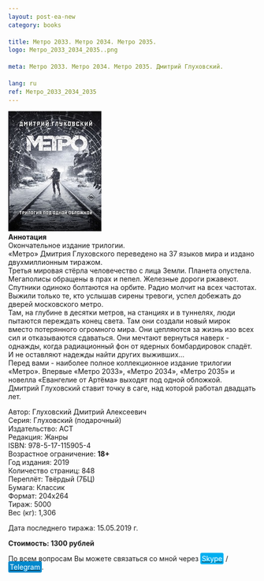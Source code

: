 ```yaml
---
layout: post-ea-new
category: books

title: Метро 2033. Метро 2034. Метро 2035.
logo: Метро_2033_2034_2035..png

meta: Метро 2033. Метро 2034. Метро 2035. Дмитрий Глуховский.

lang: ru
ref: Метро_2033_2034_2035
---
```


<a data-fancybox="gallery" href="/img/books/Метро_2033_2034_2035..png"><img src="/img/books/Метро_2033_2034_2035..png" alt=""></a>  
**Аннотация**  
Окончательное издание трилогии.  
«Метро» Дмитрия Глуховского переведено на 37 языков мира и издано двухмиллионным тиражом.  
Третья мировая стёрла человечество с лица Земли. Планета опустела. Мегаполисы обращены в прах и пепел. Железные дороги ржавеют. Спутники одиноко болтаются на орбите. Радио молчит на всех частотах. Выжили только те, кто услышав сирены тревоги, успел добежать до дверей московского метро.  
Там, на глубине в десятки метров, на станциях и в туннелях, люди пытаются переждать конец света. Там они создали новый мирок вместо потерянного огромного мира. Они цепляются за жизнь изо всех сил и отказываются сдаваться. Они мечтают вернуться наверх - однажды, когда радиационный фон от ядерных бомбардировок спадёт. И не оставляют надежды найти других выживших...  
Перед вами - наиболее полное коллекционное издание трилогии «Метро». Впервые «Метро 2033», «Метро 2034», «Метро 2035» и новелла «Евангелие от Артёма» выходят под одной обложкой.  
Дмитрий Глуховский ставит точку в саге, над которой работал двадцать лет.

Автор: Глуховский Дмитрий Алексеевич  
Серия: Глуховский (подарочный)  
Издательство: АСТ  
Редакция: Жанры  
ISBN: 978-5-17-115905-4  
Возрастное ограничение: **18+**  
Год издания: 2019  
Количество страниц: 848  
Переплёт: Твёрдый  (7БЦ)  
Бумага: Классик  
Формат: 204х264  
Тираж: 5000  
Вес (кг): 1,306

Дата последнего тиража:	15.05.2019 г.

**Стоимость: 1300 рублей**

По всем вопросам Вы можете связаться со мной через <a href="skype:chutkoy89?call" target="_blank"><span style="background-color:#00aff0; color:white; padding:3px; border-radius: 3px">Skype</span></a> / <a href="https://t.me/chutkoy" target="_blank"><span style="background-color:#0088cc; color:white; padding:3px; border-radius: 3px">Telegram</span></a>.